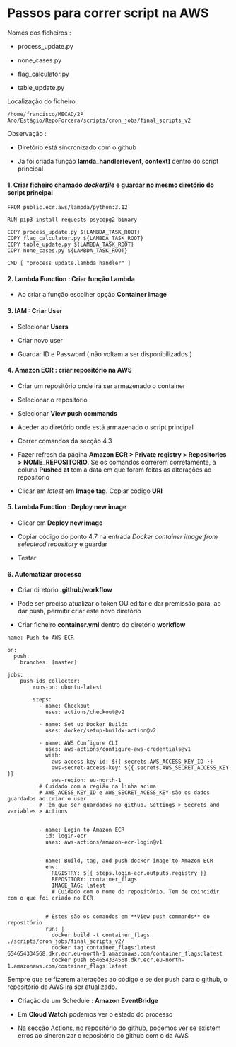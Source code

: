 # Passos para correr script na AWS

Nomes dos ficheiros : 

- process_update.py

- none_cases.py

- flag_calculator.py

- table_update.py

Localização do ficheiro : 

```/home/francisco/MECAD/2º Ano/Estágio/RepoForcera/scripts/cron_jobs/final_scripts_v2 ```


Observação : 
    
- Diretório está sincronizado com o github
    
- Já foi criada função **lamda_handler(event, context)** dentro do script principal 

#### 1. Criar ficheiro chamado *dockerfile* e guardar no mesmo diretório do script principal


```
FROM public.ecr.aws/lambda/python:3.12

RUN pip3 install requests psycopg2-binary

COPY process_update.py ${LAMBDA_TASK_ROOT}
COPY flag_calculator.py ${LAMBDA_TASK_ROOT}
COPY table_update.py ${LAMBDA_TASK_ROOT}
COPY none_cases.py ${LAMBDA_TASK_ROOT}

CMD [ "process_update.lambda_handler" ]
```

#### 2. Lambda Function : Criar função Lambda

- Ao criar a função escolher opção **Container image**

#### 3. IAM : Criar User

- Selecionar **Users**

- Criar novo user

- Guardar ID e Password ( não voltam a ser disponibilizados )


#### 4. Amazon ECR : criar repositório na AWS

- Criar um repositório onde irá ser armazenado o container

- Selecionar o repositório

- Selecionar **View push commands**

- Aceder ao diretório onde está armazenado o script principal

- Correr comandos da secção 4.3
 
- Fazer refresh da página **Amazon ECR > Private registry > Repositories > NOME_REPOSITORIO**. Se os comandos correrem corretamente, a coluna **Pushed at** tem a data em que foram feitas as alterações ao repositório

- Clicar em *latest* em **Image tag**. Copiar código **URI**


#### 5. Lambda Function : Deploy new image

- Clicar em **Deploy new image**

- Copiar código do ponto 4.7 na entrada *Docker container image from selectecd repository* e guardar

- Testar


#### 6. Automatizar processo

- Criar diretório **.github/workflow**

- Pode ser preciso atualizar o token OU editar e dar premissão para, ao dar push, permitir criar este novo diretório

- Criar ficheiro **container.yml** dentro do diretório **workflow**

```
name: Push to AWS ECR

on:
  push:
    branches: [master]

jobs:
    push-ids_collector:
        runs-on: ubuntu-latest
    
        steps:
          - name: Checkout
            uses: actions/checkout@v2
            
          - name: Set up Docker Buildx
            uses: docker/setup-buildx-action@v2

          - name: AWS Configure CLI
            uses: aws-actions/configure-aws-credentials@v1
            with:
              aws-access-key-id: ${{ secrets.AWS_ACCESS_KEY_ID }}
              aws-secret-access-key: ${{ secrets.AWS_SECRET_ACCESS_KEY }}
              aws-region: eu-north-1
          # Cuidado com a região na linha acima
          # AWS_ACESS_KEY_ID e AWS_SECRET_ACESS_KEY são os dados guardados ao criar o user
          # Têm que ser guardados no github. Settings > Secrets and variables > Actions


          - name: Login to Amazon ECR
            id: login-ecr
            uses: aws-actions/amazon-ecr-login@v1

        
          - name: Build, tag, and push docker image to Amazon ECR
            env:
              REGISTRY: ${{ steps.login-ecr.outputs.registry }}
              REPOSITORY: container_flags
              IMAGE_TAG: latest
              # Cuidado com o nome do repositório. Tem de coincidir com o que foi criado no ECR
            

            # Estes são os comandos em **View push commands** do repositório
            run: |
              docker build -t container_flags ./scripts/cron_jobs/final_scripts_v2/
              docker tag container_flags:latest 654654334568.dkr.ecr.eu-north-1.amazonaws.com/container_flags:latest
              docker push 654654334568.dkr.ecr.eu-north-1.amazonaws.com/container_flags:latest

```

Sempre que se fizerem alterações ao código e se der push para o github, o repositório da AWS irá ser atualizado. 


- Criação de um Schedule : **Amazon EventBridge**

- Em **Cloud Watch** podemos ver o estado do processo

- Na secção Actions, no repositório do github, podemos ver se existem erros ao sincronizar o repositório do github com o da AWS





